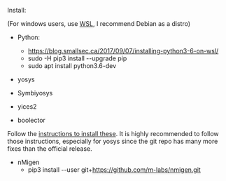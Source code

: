 Install:

(For windows users, use [WSL](https://docs.microsoft.com/en-us/windows/wsl/install-win10), I recommend Debian as a distro)

* Python:
  * https://blog.smallsec.ca/2017/09/07/installing-python3-6-on-wsl/
  * sudo -H pip3 install --upgrade pip
  * sudo apt install python3.6-dev 

* yosys
* Symbiyosys
* yices2
* boolector

Follow the [instructions to install these](https://symbiyosys.readthedocs.io/en/latest/quickstart.html). It is highly recommended to follow those instructions, especially for yosys since the git repo has many more fixes than the official release.

* nMigen
  * pip3 install --user git+https://github.com/m-labs/nmigen.git

